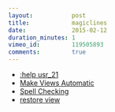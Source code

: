 ```yaml
---
layout:           post
title:            magiclines
date:             2015-02-12
duration_minutes: 1
vimeo_id:         119505893
comments:         true
---
```

- [:help usr_21]()
- [Make Views Automatic]()
- [Spell Checking]()
- [restore view]()
